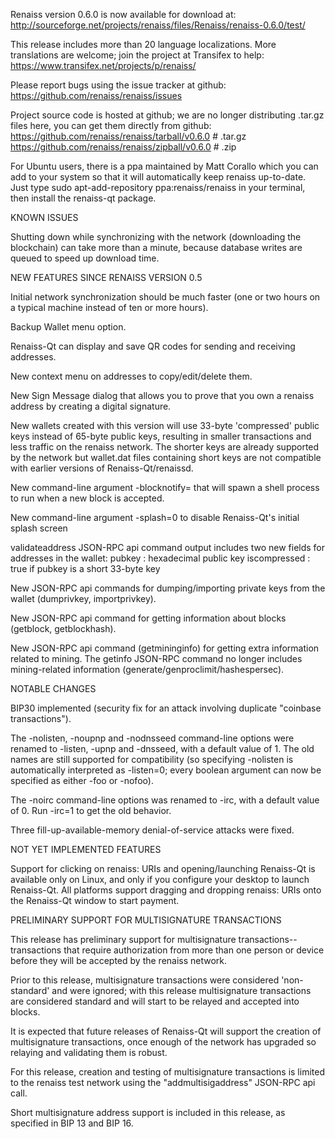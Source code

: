 Renaiss version 0.6.0 is now available for download at:
http://sourceforge.net/projects/renaiss/files/Renaiss/renaiss-0.6.0/test/

This release includes more than 20 language localizations.
More translations are welcome; join the
project at Transifex to help:
https://www.transifex.net/projects/p/renaiss/

Please report bugs using the issue tracker at github:
https://github.com/renaiss/renaiss/issues

Project source code is hosted at github; we are no longer
distributing .tar.gz files here, you can get them
directly from github:
https://github.com/renaiss/renaiss/tarball/v0.6.0  # .tar.gz
https://github.com/renaiss/renaiss/zipball/v0.6.0  # .zip

For Ubuntu users, there is a ppa maintained by Matt Corallo which
you can add to your system so that it will automatically keep
renaiss up-to-date.  Just type
sudo apt-add-repository ppa:renaiss/renaiss
in your terminal, then install the renaiss-qt package.


KNOWN ISSUES

Shutting down while synchronizing with the network
(downloading the blockchain) can take more than a minute,
because database writes are queued to speed up download
time.


NEW FEATURES SINCE RENAISS VERSION 0.5

Initial network synchronization should be much faster
(one or two hours on a typical machine instead of ten or more
hours).

Backup Wallet menu option.

Renaiss-Qt can display and save QR codes for sending
and receiving addresses.

New context menu on addresses to copy/edit/delete them.

New Sign Message dialog that allows you to prove that you
own a renaiss address by creating a digital
signature.

New wallets created with this version will
use 33-byte 'compressed' public keys instead of
65-byte public keys, resulting in smaller
transactions and less traffic on the renaiss
network. The shorter keys are already supported
by the network but wallet.dat files containing
short keys are not compatible with earlier
versions of Renaiss-Qt/renaissd.

New command-line argument -blocknotify=<command>
that will spawn a shell process to run <command> 
when a new block is accepted.

New command-line argument -splash=0 to disable
Renaiss-Qt's initial splash screen

validateaddress JSON-RPC api command output includes
two new fields for addresses in the wallet:
pubkey : hexadecimal public key
iscompressed : true if pubkey is a short 33-byte key

New JSON-RPC api commands for dumping/importing
private keys from the wallet (dumprivkey, importprivkey).

New JSON-RPC api command for getting information about
blocks (getblock, getblockhash).

New JSON-RPC api command (getmininginfo) for getting
extra information related to mining. The getinfo
JSON-RPC command no longer includes mining-related
information (generate/genproclimit/hashespersec).



NOTABLE CHANGES

BIP30 implemented (security fix for an attack involving
duplicate "coinbase transactions").

The -nolisten, -noupnp and -nodnsseed command-line
options were renamed to -listen, -upnp and -dnsseed,
with a default value of 1. The old names are still
supported for compatibility (so specifying -nolisten
is automatically interpreted as -listen=0; every
boolean argument can now be specified as either
-foo or -nofoo).

The -noirc command-line options was renamed to
-irc, with a default value of 0. Run -irc=1 to
get the old behavior.

Three fill-up-available-memory denial-of-service
attacks were fixed.


NOT YET IMPLEMENTED FEATURES

Support for clicking on renaiss: URIs and
opening/launching Renaiss-Qt is available only on Linux,
and only if you configure your desktop to launch
Renaiss-Qt. All platforms support dragging and dropping
renaiss: URIs onto the Renaiss-Qt window to start
payment.


PRELIMINARY SUPPORT FOR MULTISIGNATURE TRANSACTIONS

This release has preliminary support for multisignature
transactions-- transactions that require authorization
from more than one person or device before they
will be accepted by the renaiss network.

Prior to this release, multisignature transactions
were considered 'non-standard' and were ignored;
with this release multisignature transactions are
considered standard and will start to be relayed
and accepted into blocks.

It is expected that future releases of Renaiss-Qt
will support the creation of multisignature transactions,
once enough of the network has upgraded so relaying
and validating them is robust.

For this release, creation and testing of multisignature
transactions is limited to the renaiss test network using
the "addmultisigaddress" JSON-RPC api call.

Short multisignature address support is included in this
release, as specified in BIP 13 and BIP 16.
